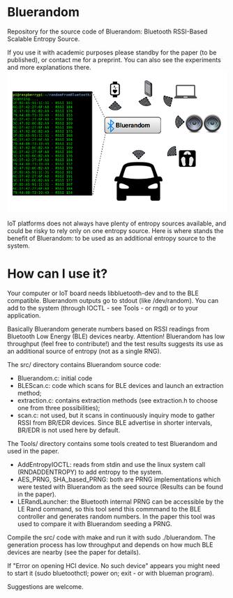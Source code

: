 # Bluerandom

Repository for the source code of Bluerandom: Bluetooth RSSI-Based Scalable Entropy Source.

If you use it with academic purposes please standby for the paper (to be published), or contact me for a preprint. 
You can also see the experiments and more explanations there.
![alt text](https://github.com/AAGiron/Bluerandom/blob/master/bluerandom.png)


IoT platforms does not always have plenty of entropy sources available, and could be risky to rely only on one entropy source. Here is where stands the benefit of Bluerandom: to be used as an additional entropy source to the system.

# How can I use it?

Your computer or IoT board needs libbluetooth-dev and to the BLE compatible. Bluerandom outputs go to stdout (like /dev/random). You can add to the system (through IOCTL - see Tools - or rngd) or to your application.

Basically Bluerandom generate numbers based on RSSI readings from Bluetooth Low Energy (BLE) devices nearby. Attention! Bluerandom has low throughput (feel free to contribute!) and the test results suggests its use as an additional source of entropy (not as a single RNG).

The src/ directory contains Bluerandom source code:
- Bluerandom.c: initial code
- BLEScan.c: code which scans for BLE devices and launch an extraction method;
- extraction.c: contains extraction methods (see extraction.h to choose one from three possibilities);
- scan.c: not used, but it scans in continuously inquiry mode to gather RSSI from BR/EDR devices. Since BLE advertise in shorter intervals, BR/EDR is not used here by default. 

The Tools/ directory contains some tools created to test Bluerandom and used in the paper.
- AddEntropyIOCTL: reads from stdin and use the linux system call (RNDADDENTROPY) to add entropy to the system.
- AES_PRNG, SHA_based_PRNG: both are PRNG implementations which were tested with Bluerandom as the seed source (Results can be found in the paper).
- LERandLauncher: the Bluetooth internal PRNG can be accessible by the LE Rand command, so this tool send this commmand to the BLE controller and generates random numbers. In the paper this tool was used to compare it with Bluerandom seeding a PRNG.


Compile the src/ code with make and run it with sudo ./bluerandom. The generation process has low throughput and depends on how much BLE devices are nearby (see the paper for details).

If "Error on opening HCI device. No such device" appears you might need to start it (sudo bluetoothctl; power on; exit - or with blueman program).


Suggestions are welcome.
